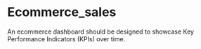 # Ecommerce_sales
An ecommerce dashboard should be designed to showcase Key Performance Indicators (KPIs) over time.
